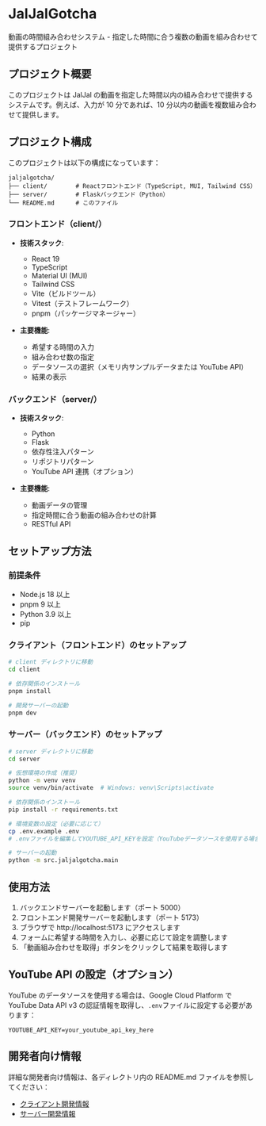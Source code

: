 # JalJalGotcha

動画の時間組み合わせシステム - 指定した時間に合う複数の動画を組み合わせて提供するプロジェクト

## プロジェクト概要

このプロジェクトは JalJal の動画を指定した時間以内の組み合わせで提供するシステムです。例えば、入力が 10 分であれば、10 分以内の動画を複数組み合わせて提供します。

## プロジェクト構成

このプロジェクトは以下の構成になっています：

```
jaljalgotcha/
├── client/        # Reactフロントエンド（TypeScript, MUI, Tailwind CSS）
├── server/        # Flaskバックエンド（Python）
└── README.md      # このファイル
```

### フロントエンド（client/）

- **技術スタック**:

  - React 19
  - TypeScript
  - Material UI (MUI)
  - Tailwind CSS
  - Vite（ビルドツール）
  - Vitest（テストフレームワーク）
  - pnpm（パッケージマネージャー）

- **主要機能**:
  - 希望する時間の入力
  - 組み合わせ数の指定
  - データソースの選択（メモリ内サンプルデータまたは YouTube API）
  - 結果の表示

### バックエンド（server/）

- **技術スタック**:

  - Python
  - Flask
  - 依存性注入パターン
  - リポジトリパターン
  - YouTube API 連携（オプション）

- **主要機能**:
  - 動画データの管理
  - 指定時間に合う動画の組み合わせの計算
  - RESTful API

## セットアップ方法

### 前提条件

- Node.js 18 以上
- pnpm 9 以上
- Python 3.9 以上
- pip

### クライアント（フロントエンド）のセットアップ

```bash
# client ディレクトリに移動
cd client

# 依存関係のインストール
pnpm install

# 開発サーバーの起動
pnpm dev
```

### サーバー（バックエンド）のセットアップ

```bash
# server ディレクトリに移動
cd server

# 仮想環境の作成（推奨）
python -m venv venv
source venv/bin/activate  # Windows: venv\Scripts\activate

# 依存関係のインストール
pip install -r requirements.txt

# 環境変数の設定（必要に応じて）
cp .env.example .env
# .envファイルを編集してYOUTUBE_API_KEYを設定（YouTubeデータソースを使用する場合）

# サーバーの起動
python -m src.jaljalgotcha.main
```

## 使用方法

1. バックエンドサーバーを起動します（ポート 5000）
2. フロントエンド開発サーバーを起動します（ポート 5173）
3. ブラウザで http://localhost:5173 にアクセスします
4. フォームに希望する時間を入力し、必要に応じて設定を調整します
5. 「動画組み合わせを取得」ボタンをクリックして結果を取得します

## YouTube API の設定（オプション）

YouTube のデータソースを使用する場合は、Google Cloud Platform で YouTube Data API v3 の認証情報を取得し、`.env`ファイルに設定する必要があります：

```
YOUTUBE_API_KEY=your_youtube_api_key_here
```

## 開発者向け情報

詳細な開発者向け情報は、各ディレクトリ内の README.md ファイルを参照してください：

- [クライアント開発情報](client/README.md)
- [サーバー開発情報](server/README.md)
